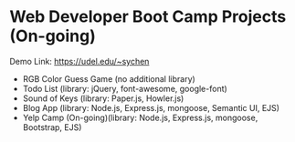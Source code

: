 # Web Developer Boot Camp Projects (On-going)
Demo Link: https://udel.edu/~sychen

* RGB Color Guess Game (no additional library)
* Todo List (library: jQuery, font-awesome, google-font)
* Sound of Keys (library: Paper.js, Howler.js)
* Blog App (library: Node.js, Express.js, mongoose, Semantic UI, EJS)
* Yelp Camp (On-going)(library: Node.js, Express.js, mongoose, Bootstrap, EJS)

